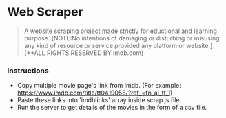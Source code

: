 # Web Scraper
> A website scraping project made strictly for eductional and learning purpose. 
> [NOTE:No intentions of damaging or disturbing or misusing any kind of resource or service provided any platform or website.] (**ALL RIGHTS RESERVED BY imdb.com)

### Instructions
* Copy multiple movie page's link from imdb. (For example: https://www.imdb.com/title/tt0419058/?ref_=fn_al_tt_1)
* Paste these links into 'imdblinks' array inside scrap.js file.
* Run the server to get details of the movies in the form of a csv file.